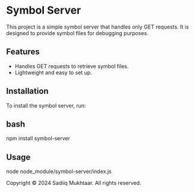 # Symbol Server

This project is a simple symbol server that handles only GET requests. It is designed to provide symbol files for debugging purposes.

## Features

- Handles GET requests to retrieve symbol files.
- Lightweight and easy to set up.

## Installation

To install the symbol server, run:

## bash

npm install symbol-server

## Usage

node node_module/symbol-server/index.js

Copyright © 2024 Sadiiq Mukhtaar. All rights reserved.



